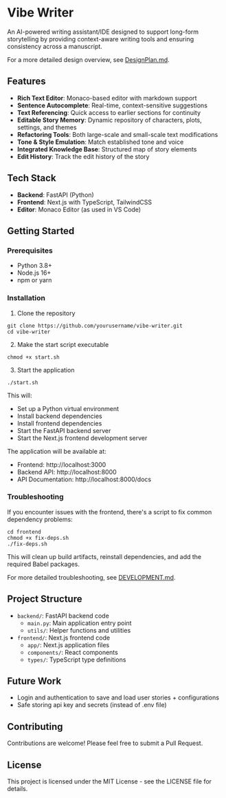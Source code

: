 # Vibe Writer

An AI-powered writing assistant/IDE designed to support long-form storytelling by providing context-aware writing tools and ensuring consistency across a manuscript.

For a more detailed design overview, see [DesignPlan.md](DesignPlan.md).

## Features

- **Rich Text Editor**: Monaco-based editor with markdown support
- **Sentence Autocomplete**: Real-time, context-sensitive suggestions
- **Text Referencing**: Quick access to earlier sections for continuity
- **Editable Story Memory**: Dynamic repository of characters, plots, settings, and themes
- **Refactoring Tools**: Both large-scale and small-scale text modifications
- **Tone & Style Emulation**: Match established tone and voice
- **Integrated Knowledge Base**: Structured map of story elements
- **Edit History**: Track the edit history of the story

## Tech Stack

- **Backend**: FastAPI (Python)
- **Frontend**: Next.js with TypeScript, TailwindCSS
- **Editor**: Monaco Editor (as used in VS Code)

## Getting Started

### Prerequisites

- Python 3.8+
- Node.js 16+
- npm or yarn

### Installation

1. Clone the repository

```
git clone https://github.com/yourusername/vibe-writer.git
cd vibe-writer
```

2. Make the start script executable

```
chmod +x start.sh
```

3. Start the application

```
./start.sh
```

This will:

- Set up a Python virtual environment
- Install backend dependencies
- Install frontend dependencies
- Start the FastAPI backend server
- Start the Next.js frontend development server

The application will be available at:

- Frontend: http://localhost:3000
- Backend API: http://localhost:8000
- API Documentation: http://localhost:8000/docs

### Troubleshooting

If you encounter issues with the frontend, there's a script to fix common dependency problems:

```
cd frontend
chmod +x fix-deps.sh
./fix-deps.sh
```

This will clean up build artifacts, reinstall dependencies, and add the required Babel packages.

For more detailed troubleshooting, see [DEVELOPMENT.md](DEVELOPMENT.md).

## Project Structure

- `backend/`: FastAPI backend code
  - `main.py`: Main application entry point
  - `utils/`: Helper functions and utilities
- `frontend/`: Next.js frontend code
  - `app/`: Next.js application files
  - `components/`: React components
  - `types/`: TypeScript type definitions

## Future Work

- Login and authentication to save and load user stories + configurations
- Safe storing api key and secrets (instead of .env file)

## Contributing

Contributions are welcome! Please feel free to submit a Pull Request.

## License

This project is licensed under the MIT License - see the LICENSE file for details.
